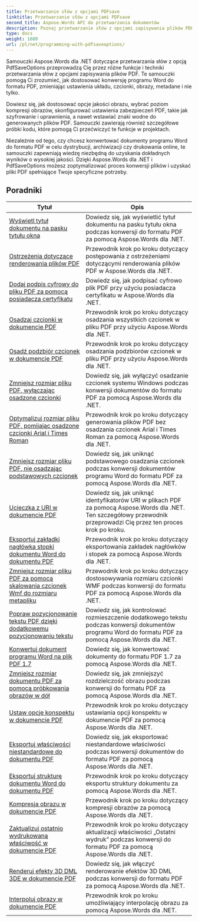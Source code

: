 ```yaml
---
title: Przetwarzanie słów z opcjami PDFsave
linktitle: Przetwarzanie słów z opcjami PDFsave
second_title: Aspose.Words API do przetwarzania dokumentów
description: Poznaj przetwarzanie słów z opcjami zapisywania plików PDF w Aspose.Words dla .NET. Dowiedz się, jak generować dokumenty programu Word do formatu PDF przy użyciu zaawansowanych funkcji, korzystając ze szczegółowych samouczków i przykładowego kodu.
type: docs
weight: 1680
url: /pl/net/programming-with-pdfsaveoptions/
---
```

Samouczki Aspose.Words dla .NET dotyczące przetwarzania słów z opcją PdfSaveOptions przeprowadzą Cię przez różne funkcje i techniki przetwarzania słów z opcjami zapisywania plików PDF. Te samouczki pomogą Ci zrozumieć, jak dostosować konwersję programu Word do formatu PDF, zmieniając ustawienia układu, czcionki, obrazy, metadane i nie tylko.

Dowiesz się, jak dostosować opcje jakości obrazu, wybrać poziom kompresji obrazów, skonfigurować ustawienia zabezpieczeń PDF, takie jak szyfrowanie i uprawnienia, a nawet wstawiać znaki wodne do generowanych plików PDF. Samouczki zawierają również szczegółowe próbki kodu, które pomogą Ci przećwiczyć te funkcje w projektach.

Niezależnie od tego, czy chcesz konwertować dokumenty programu Word do formatu PDF w celu dystrybucji, archiwizacji czy drukowania online, te samouczki zapewniają wiedzę niezbędną do uzyskania dokładnych wyników o wysokiej jakości. Dzięki Aspose.Words dla .NET i PdfSaveOptions możesz zoptymalizować proces konwersji plików i uzyskać pliki PDF spełniające Twoje specyficzne potrzeby.

 ## Poradniki
| Tytuł | Opis |
| --- | --- |
| [Wyświetl tytuł dokumentu na pasku tytułu okna](./display-doc-title-in-window-titlebar/) | Dowiedz się, jak wyświetlić tytuł dokumentu na pasku tytułu okna podczas konwersji do formatu PDF za pomocą Aspose.Words dla .NET. |
| [Ostrzeżenia dotyczące renderowania plików PDF](./pdf-render-warnings/) | Przewodnik krok po kroku dotyczący postępowania z ostrzeżeniami dotyczącymi renderowania plików PDF w Aspose.Words dla .NET. |
| [Dodaj podpis cyfrowy do pliku PDF za pomocą posiadacza certyfikatu](./digitally-signed-pdf-using-certificate-holder/) | Dowiedz się, jak podpisać cyfrowo plik PDF przy użyciu posiadacza certyfikatu w Aspose.Words dla .NET. |
| [Osadzaj czcionki w dokumencie PDF](./embedded-all-fonts/) | Przewodnik krok po kroku dotyczący osadzania wszystkich czcionek w pliku PDF przy użyciu Aspose.Words dla .NET. |
| [Osadź podzbiór czcionek w dokumencie PDF](./embedded-subset-fonts/) | Przewodnik krok po kroku dotyczący osadzania podzbiorów czcionek w pliku PDF przy użyciu Aspose.Words dla .NET. |
| [Zmniejsz rozmiar pliku PDF, wyłączając osadzone czcionki](./disable-embed-windows-fonts/) | Dowiedz się, jak wyłączyć osadzanie czcionek systemu Windows podczas konwersji dokumentów do formatu PDF za pomocą Aspose.Words dla .NET. |
| [Optymalizuj rozmiar pliku PDF, pomijając osadzone czcionki Arial i Times Roman](./skip-embedded-arial-and-times-roman-fonts/) | Przewodnik krok po kroku dotyczący generowania plików PDF bez osadzania czcionek Arial i Times Roman za pomocą Aspose.Words dla .NET. |
| [Zmniejsz rozmiar pliku PDF, nie osadzając podstawowych czcionek](./avoid-embedding-core-fonts/) | Dowiedz się, jak uniknąć podstawowego osadzania czcionek podczas konwersji dokumentów programu Word do formatu PDF za pomocą Aspose.Words dla .NET. |
| [Ucieczka z URI w dokumencie PDF](./escape-uri/) | Dowiedz się, jak uniknąć identyfikatorów URI w plikach PDF za pomocą Aspose.Words dla .NET. Ten szczegółowy przewodnik przeprowadzi Cię przez ten proces krok po kroku. |
| [Eksportuj zakładki nagłówka stopki dokumentu Word do dokumentu PDF](./export-header-footer-bookmarks/) | Przewodnik krok po kroku dotyczący eksportowania zakładek nagłówków i stopek za pomocą Aspose.Words dla .NET. |
| [Zmniejsz rozmiar pliku PDF za pomocą skalowania czcionek Wmf do rozmiaru metapliku](./scale-wmf-fonts-to-metafile-size/) | Przewodnik krok po kroku dotyczący dostosowywania rozmiaru czcionki WMF podczas konwersji do formatu PDF za pomocą Aspose.Words dla .NET. |
| [Popraw pozycjonowanie tekstu PDF dzięki dodatkowemu pozycjonowaniu tekstu](./additional-text-positioning/) | Dowiedz się, jak kontrolować rozmieszczenie dodatkowego tekstu podczas konwersji dokumentów programu Word do formatu PDF za pomocą Aspose.Words dla .NET. |
| [Konwertuj dokument programu Word na plik PDF 1.7](./conversion-to-pdf-17/) | Dowiedz się, jak konwertować dokumenty do formatu PDF 1.7 za pomocą Aspose.Words dla .NET. |
| [Zmniejsz rozmiar dokumentu PDF za pomocą próbkowania obrazów w dół](./downsampling-images/) | Dowiedz się, jak zmniejszyć rozdzielczość obrazu podczas konwersji do formatu PDF za pomocą Aspose.Words dla .NET. |
| [Ustaw opcje konspektu w dokumencie PDF](./set-outline-options/) | Przewodnik krok po kroku dotyczący ustawiania opcji konspektu w dokumencie PDF za pomocą Aspose.Words dla .NET. |
| [Eksportuj właściwości niestandardowe do dokumentu PDF](./custom-properties-export/) | Dowiedz się, jak eksportować niestandardowe właściwości podczas konwersji dokumentów do formatu PDF za pomocą Aspose.Words dla .NET. |
| [Eksportuj strukturę dokumentu Word do dokumentu PDF](./export-document-structure/) | Przewodnik krok po kroku dotyczący eksportu struktury dokumentu za pomocą Aspose.Words dla .NET. |
| [Kompresja obrazu w dokumencie PDF](./image-compression/) | Przewodnik krok po kroku dotyczący kompresji obrazów za pomocą Aspose.Words dla .NET. |
| [Zaktualizuj ostatnio wydrukowaną właściwość w dokumencie PDF](./update-last-printed-property/) | Przewodnik krok po kroku dotyczący aktualizacji właściwości „Ostatni wydruk” podczas konwersji do formatu PDF za pomocą Aspose.Words dla .NET. |
| [Renderuj efekty 3D DML 3DE w dokumencie PDF](./dml-3deffects-rendering/) | Dowiedz się, jak włączyć renderowanie efektów 3D DML podczas konwersji do formatu PDF za pomocą Aspose.Words dla .NET. |
| [Interpoluj obrazy w dokumencie PDF](./interpolate-images/) | Przewodnik krok po kroku umożliwiający interpolację obrazu za pomocą Aspose.Words dla .NET. |